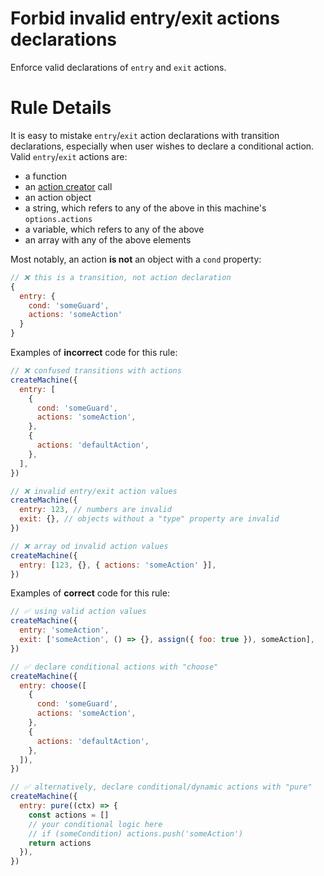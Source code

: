 # Forbid invalid entry/exit actions declarations

Enforce valid declarations of `entry` and `exit` actions.

# Rule Details

It is easy to mistake `entry`/`exit` action declarations with transition declarations, especially when user wishes to declare a conditional action. Valid `entry`/`exit` actions are:

- a function
- an [action creator](https://xstate.js.org/docs/guides/actions.html#declarative-actions) call
- an action object
- a string, which refers to any of the above in this machine's `options.actions`
- a variable, which refers to any of the above
- an array with any of the above elements

Most notably, an action **is not** an object with a `cond` property:

```javascript
// ❌ this is a transition, not action declaration
{
  entry: {
    cond: 'someGuard',
    actions: 'someAction'
  }
}
```

Examples of **incorrect** code for this rule:

```javascript
// ❌ confused transitions with actions
createMachine({
  entry: [
    {
      cond: 'someGuard',
      actions: 'someAction',
    },
    {
      actions: 'defaultAction',
    },
  ],
})

// ❌ invalid entry/exit action values
createMachine({
  entry: 123, // numbers are invalid
  exit: {}, // objects without a "type" property are invalid
})

// ❌ array od invalid action values
createMachine({
  entry: [123, {}, { actions: 'someAction' }],
})
```

Examples of **correct** code for this rule:

```javascript
// ✅ using valid action values
createMachine({
  entry: 'someAction',
  exit: ['someAction', () => {}, assign({ foo: true }), someAction],
})

// ✅ declare conditional actions with "choose"
createMachine({
  entry: choose([
    {
      cond: 'someGuard',
      actions: 'someAction',
    },
    {
      actions: 'defaultAction',
    },
  ]),
})

// ✅ alternatively, declare conditional/dynamic actions with "pure"
createMachine({
  entry: pure((ctx) => {
    const actions = []
    // your conditional logic here
    // if (someCondition) actions.push('someAction')
    return actions
  }),
})
```

